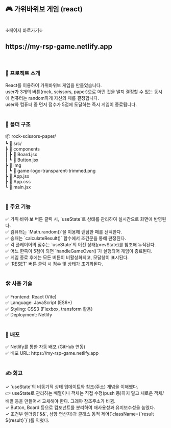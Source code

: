 <h2>🎮 가위바위보 게임 (react)</h2>
<br>
↓페이지 바로가기↓
<h2>https://my-rsp-game.netlify.app</h2>
<br>
<h3>📌 프로젝트 소개</h3>
React를 이용하여 가위바위보 게임을 만들었습니다.<br>
user가 3개의 버튼(rock, scissors, paper)으로 어떤 것을 낼지 결정할 수 있는 동시에 컴퓨터는 random하게 자신의 패를 결정합니다.<br>
user와 컴퓨터 중 먼저 점수가 5점에 도달하는 즉시 게임이 종료됩니다.<br>
<br>
<h3>📂 폴더 구조</h3>
📦 rock-scissors-paper/<br>
┗ 📂 src/<br>
   ┣ 📂 components<br>
   ┃ ┣ 📜 Board.jsx<br>
   ┃ ┗ 📜 Button.jsx<br>
   ┣ 📂 img<br>
   ┃ ┗ 📜 game-logo-transparent-trimmed.png<br>
   ┣ 📜 App.jsx<br>
   ┣ 📜 App.css<br>
   ┗ 📜 main.jsx<br>
<br>
<h3>🧩 주요 기능</h3>
✅ 가위·바위·보 버튼 클릭 시, `useState`로 상태를 관리하여 실시간으로 화면에 반영된다.<br>
✅ 컴퓨터는 `Math.random()`을 이용해 랜덤한 패를 선택한다.<br>
✅ 승패는 `calculateResult()` 함수에서 조건문을 통해 판정된다.<br>
✅ 각 플레이어의 점수는 `useState`의 이전 상태(prevState)를 참조해 누적된다.<br>
✅ 어느 한쪽이 5점이 되면 `handleGameOver()`가 실행되어 게임이 종료된다.<br>
✅ 게임 종료 후에는 모든 버튼이 비활성화되고, 모달창이 표시된다.<br>
✅ `RESET` 버튼 클릭 시 점수 및 상태가 초기화된다.<br>
<br>
<h3>🛠 사용 기술</h3>
✅ Frontend: React (Vite)<br>
✅ Language: JavaScript (ES6+)<br>
✅ Styling: CSS3 (Flexbox, transform 활용)<br>
✅ Deployment: Netlify<br>
<br>
<h3>🚀 배포</h3>
✅ Netlify를 통한 자동 배포 (GitHub 연동)<br>
✅ 배포 URL: https://my-rsp-game.netlify.app<br>
<br>
<h3>✍️ 회고</h3>
✓ 'useState'의 비동기적 상태 업데이트와 참조(주소) 개념을 이해했다.<br>
    👉 useState로 관리하는 배열이나 객체는 직접 수정(push 등)하지 말고 새로운 객체/배열 등을 만들어서 교체해야 한다. 그래야 참조주소가 바뀜.<br>
✓ Button, Board 등으로 컴포넌트를 분리하여 재사용성과 유지보수성을 높였다.<br>
✓ 조건부 렌더링(`&&`, 삼항 연산자)과 클래스 동적 제어(`className={`result ${result}`}`)를 익혔다.<br>